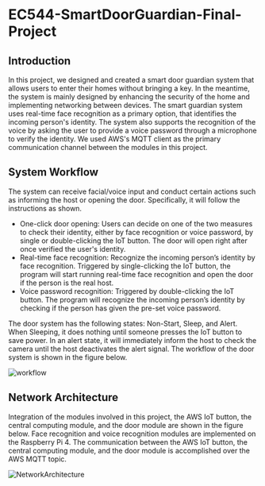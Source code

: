 # EC544-SmartDoorGuardian-Final-Project

## Introduction

In this project, we designed and created a smart door guardian system that allows users to enter their homes without bringing a key. In the meantime, the system is mainly designed by enhancing the security of the home and implementing networking between devices. The smart guardian system uses real-time face recognition as a primary option, that identifies the incoming person's identity. The system also supports the recognition of the voice by asking the user to provide a voice password through a microphone to verify the identity. We used AWS's MQTT client as the primary communication channel between the modules in this project.

## System Workflow

The system can receive facial/voice input and conduct certain actions such as informing the host or opening the door. Specifically, it will follow the instructions as shown.
- One-click door opening: Users can decide on one of the two measures to check their identity, either by face recognition or voice password, by single or double-clicking the IoT button. The door will open right after once verified the user's identity.
- Real-time face recognition: Recognize the incoming person’s identity by face recognition. Triggered by single-clicking the IoT button, the program will start running real-time face recognition and open the door if the person is the real host.
- Voice password recognition: Triggered by double-clicking the IoT button. The program will recognize the incoming person’s identity by checking if the person has given the pre-set voice password.

The door system has the following states: Non-Start, Sleep, and Alert. When Sleeping, it does nothing until someone presses the IoT button to save power. In an alert state, it will immediately inform the host to check the camera until the host deactivates the alert signal. The workflow of the door system is shown in the figure below.

![workflow](https://github.com/Dnisde/EC544_Smart-Door-Guardian/blob/main/Workflow.png?raw=true)

## Network Architecture

Integration of the modules involved in this project, the AWS IoT button, the central computing module, and the door module are shown in the figure below. Face recognition and voice recognition modules are implemented on the Raspberry Pi 4. The communication between the AWS IoT button, the central computing module, and the door module is accomplished over the AWS MQTT topic.

![NetworkArchitecture](https://github.com/Dnisde/EC544_Smart-Door-Guardian/blob/main/Network%20Architecture.png?raw=true)
